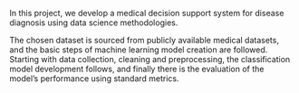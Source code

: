 In this project, we develop a medical decision support system for disease diagnosis using data science methodologies. 

The chosen dataset is sourced from publicly available medical datasets, and the basic steps of machine learning model creation are followed. Starting with data collection, cleaning and preprocessing, the classification model development follows, and finally there is the evaluation of the model’s performance using standard metrics.
